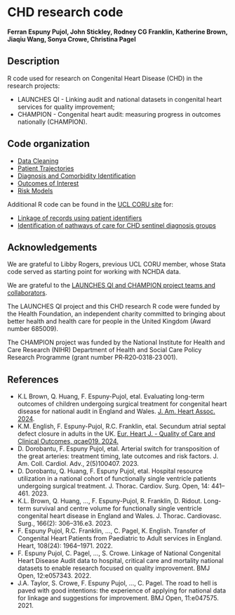 # CHD research code

**Ferran Espuny Pujol, John Stickley, Rodney CG Franklin, Katherine Brown, Jiaqiu Wang, Sonya Crowe, Christina Pagel**

## Description

R code used for research on Congenital Heart Disease (CHD) in the research projects: 

* LAUNCHES QI - Linking audit and national datasets in congenital heart services for quality improvement;
* CHAMPION - Congenital heart audit: measuring progress in outcomes nationally (CHAMPION).

## Code organization

* [Data Cleaning](<https://github.com/UCL-CORU/CHD-research-code/tree/main/01 Data cleaning>)
* [Patient Trajectories](<https://github.com/UCL-CORU/CHD-research-code/tree/main/02 Patient trajectories>)
* [Diagnosis and Comorbidity Identification](<https://github.com/UCL-CORU/CHD-research-code/tree/main/03 Diagnosis and comorbidity identification>)
* [Outcomes of Interest](<https://github.com/UCL-CORU/CHD-research-code/tree/main/04 Outcomes of interest>)
* [Risk Models](<https://github.com/UCL-CORU/CHD-research-code/tree/main/05 Risk models>)

Additional R code can be found in the [UCL CORU site](https://github.com/UCL-CORU/) for:
* [Linkage of records using patient identifiers](https://github.com/UCL-CORU/LAUNCHESQI_Linkage)
* [Identification of pathways of care for CHD sentinel diagnosis groups](https://github.com/UCL-CORU/CHAMPION-work-stream-2)

## Acknowledgements

We are grateful to Libby Rogers, previous UCL CORU member, whose Stata code served as starting point for working with NCHDA data.

We are grateful to the [LAUNCHES QI and CHAMPION project teams and collaborators](https://www.ucl.ac.uk/clinical-operational-research-unit/research-domains/congenital-heart-disease-children-and-adults). 

The LAUNCHES QI project and this CHD research R code were funded by the Health Foundation, an independent charity committed to bringing about better health and health care for people in the United Kingdom (Award number 685009).

The CHAMPION project was funded by the National Institute for Health and Care Research (NIHR) Department of Health and Social Care Policy Research Programme (grant number PR‐R20‐0318‐23 001).

## References

* K.L Brown, Q. Huang, F. Espuny-Pujol, etal. Evaluating long-term outcomes of children undergoing surgical treatment for congenital heart disease for national audit in England and Wales. [J. Am. Heart Assoc. 2024](https://www.ahajournals.org/doi/10.1161/JAHA.124.035166).
* K.M. English, F. Espuny-Pujol, R.C. Franklin, etal. Secundum atrial septal defect closure in adults in the UK. [Eur. Heart J. - Quality of Care and Clinical Outcomes, qcae019. 2024.](https://doi.org/10.1093/ehjqcco/qcae019)
* D. Dorobantu, F. Espuny Pujol, etal. Arterial switch for transposition of the great arteries: treatment timing, late outcomes and risk factors. J. Am. Coll. Cardiol. Adv., 2(5)100407. 2023.
* D. Dorobantu, Q. Huang, F. Espuny Pujol, etal. Hospital resource utilization in a national cohort of functionally single ventricle patients undergoing surgical treatment. J. Thorac. Cardiov. Surg. Open, 14: 441–461. 2023.
* K.L. Brown, Q. Huang, …, F. Espuny-Pujol, R. Franklin, D. Ridout. Long-term survival and centre volume for functionally single ventricle congenital heart disease in England and Wales. J. Thorac. Cardiovasc. Surg., 166(2): 306–316.e3. 2023.
*	F. Espuny Pujol, R.C. Franklin, …, C. Pagel, K. English. Transfer of Congenital Heart Patients from Paediatric to Adult services in England. Heart, 108(24): 1964–1971. 2022.
*	F. Espuny Pujol, C. Pagel, …, S. Crowe. Linkage of National Congenital Heart Disease Audit data to hospital, critical care and mortality national datasets to enable research focused on quality improvement. BMJ Open, 12:e057343. 2022.
* J.A. Taylor, S. Crowe, F. Espuny Pujol, …, C. Pagel. The road to hell is paved with good intentions: the experience of applying for national data for linkage and suggestions for improvement. BMJ Open, 11:e047575. 2021.

